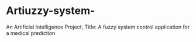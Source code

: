 # Artiuzzy-system-
An Artificial Intelligence Project, Title: A fuzzy system control application  for a medical prediction
